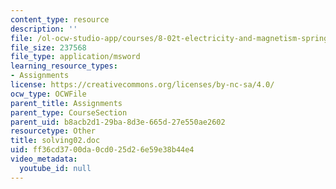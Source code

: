 ```yaml
---
content_type: resource
description: ''
file: /ol-ocw-studio-app/courses/8-02t-electricity-and-magnetism-spring-2005/ff36cd3700da0cd025d26e59e38b44e4_solving02.doc
file_size: 237568
file_type: application/msword
learning_resource_types:
- Assignments
license: https://creativecommons.org/licenses/by-nc-sa/4.0/
ocw_type: OCWFile
parent_title: Assignments
parent_type: CourseSection
parent_uid: b8acb2d1-29ba-8d3e-665d-27e550ae2602
resourcetype: Other
title: solving02.doc
uid: ff36cd37-00da-0cd0-25d2-6e59e38b44e4
video_metadata:
  youtube_id: null
---
```

